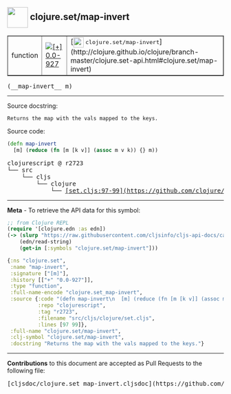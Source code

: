 ## <img width="48px" valign="middle" src="http://i.imgur.com/Hi20huC.png"> clojure.set/map-invert

 <table border="1">
<tr>

<td>function</td>
<td><a href="https://github.com/cljsinfo/cljs-api-docs/tree/0.0-927"><img valign="middle" alt="[+] 0.0-927" src="https://img.shields.io/badge/+-0.0--927-lightgrey.svg"></a> </td>
<td>
[<img height="24px" valign="middle" src="http://i.imgur.com/1GjPKvB.png"> <samp>clojure.set/map-invert</samp>](http://clojure.github.io/clojure/branch-master/clojure.set-api.html#clojure.set/map-invert)
</td>
</tr>
</table>

 <samp>
(__map-invert__ m)<br>
</samp>

---




Source docstring:

```
Returns the map with the vals mapped to the keys.
```

Source code:

```clj
(defn map-invert
  [m] (reduce (fn [m [k v]] (assoc m v k)) {} m))
```

 <pre>
clojurescript @ r2723
└── src
    └── cljs
        └── clojure
            └── <ins>[set.cljs:97-99](https://github.com/clojure/clojurescript/blob/r2723/src/cljs/clojure/set.cljs#L97-L99)</ins>
</pre>


---

__Meta__ - To retrieve the API data for this symbol:

```clj
;; from Clojure REPL
(require '[clojure.edn :as edn])
(-> (slurp "https://raw.githubusercontent.com/cljsinfo/cljs-api-docs/catalog/cljs-api.edn")
    (edn/read-string)
    (get-in [:symbols "clojure.set/map-invert"]))
```

```clj
{:ns "clojure.set",
 :name "map-invert",
 :signature ["[m]"],
 :history [["+" "0.0-927"]],
 :type "function",
 :full-name-encode "clojure.set_map-invert",
 :source {:code "(defn map-invert\n  [m] (reduce (fn [m [k v]] (assoc m v k)) {} m))",
          :repo "clojurescript",
          :tag "r2723",
          :filename "src/cljs/clojure/set.cljs",
          :lines [97 99]},
 :full-name "clojure.set/map-invert",
 :clj-symbol "clojure.set/map-invert",
 :docstring "Returns the map with the vals mapped to the keys."}

```

---

__Contributions__ to this document are accepted as Pull Requests to the following file:

 <pre>
[cljsdoc/clojure.set_map-invert.cljsdoc](https://github.com/cljsinfo/cljs-api-docs/blob/master/cljsdoc/clojure.set_map-invert.cljsdoc)
</pre>

